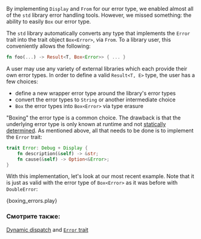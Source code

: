 By implementing `Display` and `From` for our error type, we enabled
almost all of the `std` library error handling tools. However, we missed 
something: the ability to easily `Box` our error type.

The `std` library automatically converts any type that implements the 
`Error` trait into the trait object `Box<Error>`, via `From`. To a 
library user, this conveniently allows the following:

```rust
fn foo(...) -> Result<T, Box<Error>> { ... }
```

A user may use any variety of external libraries which each provide their own error
types. In order to define a valid `Result<T, E>` type, the user has a few choices:

* define a new wrapper error type around the library's error types
* convert the error types to `String` or another intermediate choice
* `Box` the error types into `Box<Error>` via type erasure

"Boxing" the error type is a common choice. The drawback is that the 
underlying error type is only known at runtime and not 
[statically determined][dynamic_dispatch]. As mentioned above, all that 
needs to be done is to implement the `Error` trait:

```rust
trait Error: Debug + Display {
    fn description(&self) -> &str;
    fn cause(&self) -> Option<&Error>;
}
```

With this implementation, let's look at our most recent example. Note that 
it is just as valid with the error type of `Box<Error>` as it was before 
with `DoubleError`:

{boxing_errors.play}

### Смотрите также:

[Dynamic dispatch][dynamic_dispatch] and [`Error` trait][error]

[dynamic_dispatch]: http://doc.rust-lang.org/book/trait-objects.html#dynamic-dispatch
[error]: http://doc.rust-lang.org/std/error/trait.Error.html
